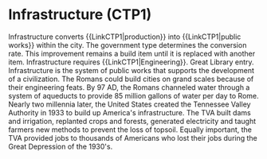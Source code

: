 # Infrastructure (CTP1)

Infrastructure converts {{LinkCTP1|production}} into {{LinkCTP1|public works}} within the city. The government type determines the conversion rate. This improvement remains a build item until it is replaced with another item. Infrastructure requires {{LinkCTP1|Engineering}}.
Great Library entry.
Infrastructure is the system of public works that supports the development of a civilization. The Romans could build cities on grand scales because of their engineering feats. By 97 AD, the Romans channeled water through a system of aqueducts to provide 85 million gallons of water per day to Rome. Nearly two millennia later, the United States created the Tennessee Valley Authority in 1933 to build up America's infrastructure. The TVA built dams and irrigation, replanted crops and forests, generated electricity and taught farmers new methods to prevent the loss of topsoil. Equally important, the TVA provided jobs to thousands of Americans who lost their jobs during the Great Depression of the 1930's.